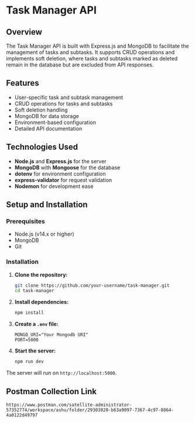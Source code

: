 # Task Manager API

## Overview

The Task Manager API is built with Express.js and MongoDB to facilitate the management of tasks and subtasks. It supports CRUD operations and implements soft deletion, where tasks and subtasks marked as deleted remain in the database but are excluded from API responses.

## Features

- User-specific task and subtask management
- CRUD operations for tasks and subtasks
- Soft deletion handling
- MongoDB for data storage
- Environment-based configuration
- Detailed API documentation

## Technologies Used

- **Node.js** and **Express.js** for the server
- **MongoDB** with **Mongoose** for the database
- **dotenv** for environment configuration
- **express-validator** for request validation
- **Nodemon** for development ease


## Setup and Installation

### Prerequisites

- Node.js (v14.x or higher)
- MongoDB
- Git

### Installation

1. **Clone the repository:**
    ```bash
    git clone https://github.com/your-username/task-manager.git
    cd task-manager
    ```

2. **Install dependencies:**
    ```bash
    npm install
    ```

3. **Create a `.env` file:**
    ```plaintext
    MONGO_URI="Your Mongodb URI"
    PORT=5000
    ```

4. **Start the server:**
    ```bash
    npm run dev
    ```

The server will run on `http://localhost:5000`.

## Postman Collection Link
`https://www.postman.com/satellite-administrator-57352774/workspace/ashu/folder/29303820-b63a9097-7367-4c97-8864-4a0122d49797`



